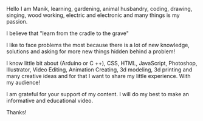 Hello I am Manik, learning, gardening, animal husbandry, coding, drawing, singing, wood working, electric and electronic  and many things is my passion.

I believe that "learn from the cradle to the grave"

I like to face problems the most because there is a lot of new knowledge, solutions and asking for more new things hidden behind a problem!


I know little bit about (Arduino or C ++), CSS, HTML, JavaScript, Photoshop, Illustrator, Video Editing, Animation Creating, 3d modeling, 3d printing and many creative ideas and for that I want to share my little experience. With my audience!

I am grateful for your support of my content. I will do my best to make an informative and educational video.

Thanks!
